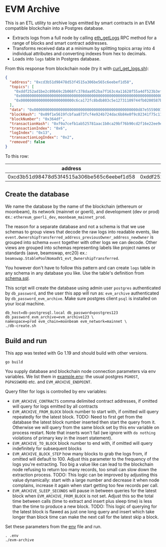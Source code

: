 # EVM Archive

This is an ETL utility to archive logs emitted by smart contracts in an EVM compatible 
blockchain into a Postgres database.

- Extracts logs from a full node by calling [eth_getLogs](https://ethereum.org/en/developers/docs/apis/json-rpc/#eth_getlogs) 
RPC method for a range of blocks and smart contract 
  addresses.
- Transforms received data at a minimum by splitting topics array into 4 individual attributes and converting 
  indexes  from hex to decimals.
- Loads into `logs` table in Postgres database.

From this response from blockchain node (try it with [curl_get_logs.sh](./curl_get_logs.sh)):

```json
{
  "address": "0xcd3b51d98478d53f4515a306be565c6eebef1d58",
  "topics": [
    "0xddf252ad1be2c89b69c2b068fc378daa952ba7f163c4a11628f55a4df523b3ef",
    "0x0000000000000000000000000000000000000000000000000000000000000000",
    "0x000000000000000000000000c6ca172fc8bdb803c5e12731109744fb0200587b"
  ],
  "data": "0x00000000000000000000000000000000000000000000000d87e55590017fffff",
  "blockHash": "0x09f1e5619fcbfaa873fcf4e924b724dac6b84e0f9c02341f75c11393d586792b",
  "blockNumber": "0x364df",
  "transactionHash": "0xf9a7cefb1ab525781aac1b0ca29bf76b90cd2f16e22ee9e91cf7d2dcae78aa08",
  "transactionIndex": "0x6",
  "logIndex": "0x13",
  "transactionLogIndex": "0x2",
  "removed": false
}
```

To this row:

|address|topic0                       |topic1|topic2                                       |topic3|data                                                              |block_hash                                                        |block_number|transaction_hash                                                  |transaction_index|log_index| transaction_log_index |removed|block_timestamp|
|-------|-----------------------------|------|---------------------------------------------|------|------------------------------------------------------------------|------------------------------------------------------------------|------------|------------------------------------------------------------------|---------------|---------|-------------------|-------|---------------|
|0xcd3b51d98478d53f4515a306be565c6eebef1d58|0xddf252ad1be2c89b69c2b068fc378daa952ba7f163c4a11628f55a4df523b3ef|0x0000000000000000000000000000000000000000000000000000000000000000|0x000000000000000000000000f78031c993afb43e79f017938326ff34418ec36e|      |0x000000000000000000000000000000000000000000000000aad50c474db4eb50|0x09f1e5619fcbfaa873fcf4e924b724dac6b84e0f9c02341f75c11393d586792b|222431     |0xf9a7cefb1ab525781aac1b0ca29bf76b90cd2f16e22ee9e91cf7d2dcae78aa08|6              |18     | 1                 |false  |               |



## Create the database

We name the database by the name of the blockchain (ethereum or moonbeam), its network (mainnet 
or goerli), and development (dev or prod) ex.: `ethereum_goerli_dev`, 
`moonbeam_mainnet_prod`. 

The reason for a separate database and not a schema is that we use schemas to group views that decode the raw logs 
into readable events, like `event.OwnershipTransferred_address_previousOwner_address_newOwner` is grouped into 
schema `event` together with other logs we can decode. Other views are grouped into schemas 
representing labels like project names or standards (aave, beamswap, erc20) ex.:  
`beamswap.StablePoolNomadV1_evt_OwnershipTransferred`.

You however don't have to follow this pattern and can create `logs` table in any schema in any database you like.
Use the table's definition from [schema.sql](./schema.sql).

This script will create the database using admin user `postgres` authenticated by `db_password`, and the user this 
app will run as: `evm_archive` authenticated by `db_password_evm_archive`. Make sure postgres client 
`psql` is installed on your local machine. 

```shell
db_host=db-postgresql.local db_password=postgres123 db_password_evm_archive=evm_archive123 \
namespace=prod evm_chain=moonbeam evm_network=mainnet \
./db-create.sh
```

## Build and run

This app was tested with Go 1.19 and should build with other versions.

```shell
go build
```

You supply database and blockchain node connection parameters via env variables. We list them in 
[example.env](./example.env): the usual postgres `PGHOST`, `PGPASSWORD` etc. and `EVM_ARCHIVE_ENDPOINT`.

Query filter for logs is controlled by env variables:

- `EVM_ARCHIVE_CONTRACTS` comma delimited contract addresses, if omitted will query for logs emitted by all contracts
- `EVM_ARCHIVE_FROM_BLOCK` block number to start with, if omitted will query repeatedly for the latest block. TODO: 
  Need to first get from the database the latest block number inserted then start the query from it. 
  Otherwise we will query from the same block set by this env variable on process restart. Note that inserts won't fail 
  (we ignore with `do nothing` violations of primary key in the insert statement).
- `EVM_ARCHIVE_TO_BLOCK` block number to end with, if omitted will query indefinitely for subsequent blocks
- `EVM_ARCHIVE_BLOCK_STEP` how many blocks to grab the logs from, if omitted will default to 100. Adjust this 
  parameter to the frequency of the logs you're extracting. Too big a value like can lead to the blockchain node 
  refusing to return too many records, too small can slow down the extraction process. TODO: This logic can be 
  improved by adjusting this value dynamically: start with a large number and decrease it when node complains, 
  increase it again when start getting too few records per call.
- `EVM_ARCHIVE_SLEEP_SECONDS` will pause in between queries for the latest block when `EVM_ARCHIVE_FROM_BLOCK` is 
  not set. Adjust this so the total time between calls (time to extract and insert plus sleep time) is less than 
  the time to produce a new block. TODO: This logic of querying for the latest block is flawed as just one long 
  query and insert which take longer than block time can make the next call for the latest skip a block.

Set these parameters from the [env](./example.env) file and run.

```shell
. .env
./evm-archive
```



